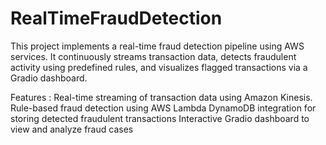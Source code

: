 # RealTimeFraudDetection
 This project implements a real-time fraud detection pipeline using AWS services. It continuously streams transaction data, detects fraudulent activity using predefined rules, and visualizes flagged transactions via a Gradio dashboard.

 Features :
 Real-time streaming of transaction data using Amazon Kinesis.
 Rule-based fraud detection using AWS Lambda
 DynamoDB integration for storing detected fraudulent transactions
 Interactive Gradio dashboard to view and analyze fraud cases
